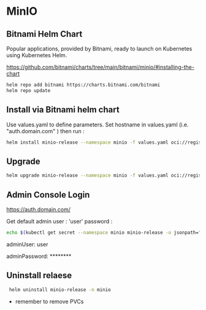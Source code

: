 
# MinIO

## Bitnami Helm Chart

Popular applications, provided by Bitnami, ready to launch on Kubernetes using Kubernetes Helm.

<https://github.com/bitnami/charts/tree/main/bitnami/minio/#installing-the-chart>

```sh
helm repo add bitnami https://charts.bitnami.com/bitnami
helm repo update
```

## Install via Bitnami helm chart

Use values.yaml to define parameters. Set hostname in values.yaml (i.e. "auth.domain.com" ) then run :

```sh
helm install minio-release --namespace minio -f values.yaml oci://registry-1.docker.io/bitnamicharts/minio --create-namespace
```

## Upgrade

```sh
helm upgrade minio-release --namespace minio -f values.yaml oci://registry-1.docker.io/bitnamicharts/minio 
```

## Admin Console Login

<https://auth.domain.com/>

Get default admin user : 'user' password :

```sh
echo $(kubectl get secret --namespace minio minio-release -o jsonpath="{.data.admin-password}" | base64 --decode)
```

adminUser: user

adminPassword: ********

## Uninstall relaese

```sh
 helm uninstall minio-release -n minio
```

* remember to remove PVCs
